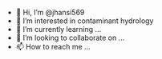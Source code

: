 - 👋 Hi, I’m @jhansi569
- 👀 I’m interested in contaminant hydrology
- 🌱 I’m currently learning ...
- 💞️ I’m looking to collaborate on ...
- 📫 How to reach me ...

<!---
jhansi569/jhansi569 is a ✨ special ✨ repository because its `README.md` (this file) appears on your GitHub profile.
You can click the Preview link to take a look at your changes.
--->
